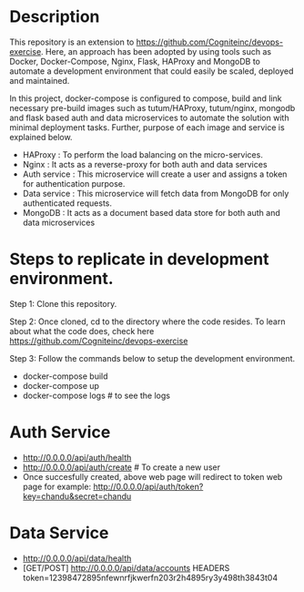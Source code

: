 # Description

This repository is an extension to https://github.com/Cogniteinc/devops-exercise. Here, an approach has been adopted by using tools such as Docker, Docker-Compose, Nginx, Flask, HAProxy and MongoDB to automate a development environment that could easily be scaled, deployed and maintained.

In this project, docker-compose is configured to compose, build and link necessary pre-build images such as tutum/HAProxy, tutum/nginx, mongodb and flask based auth and data microservices to automate the solution with minimal deployment tasks. Further, purpose of each image and service is explained below.

* HAProxy : To perform the load balancing on the micro-services.
* Nginx   : It acts as a reverse-proxy for both auth and data services
* Auth service : This microservice will create a user and assigns a token for authentication purpose.
* Data service : This microservice will fetch data from MongoDB for only authenticated requests.
* MongoDB : It acts as a document based data store for both auth and data microservices



# Steps to replicate in development environment.


Step 1: Clone this repository.


Step 2: Once cloned, cd to the directory where the code resides. To learn about what the code does, check here https://github.com/Cogniteinc/devops-exercise

Step 3: Follow the commands below to setup the development environment.

* docker-compose build
* docker-compose up
* docker-compose logs # to see the logs

# Auth Service
* http://0.0.0.0/api/auth/health
* http://0.0.0.0/api/auth/create     # To create a new user
* Once succesfully created, above web page will redirect to token web page for example: http://0.0.0.0/api/auth/token?key=chandu&secret=chandu

# Data Service
* http://0.0.0.0/api/data/health
* [GET/POST] http://0.0.0.0/api/data/accounts
  HEADERS
  token=12398472895nfewnrfjkwerfn203r2h4895ry3y498th3843t04











